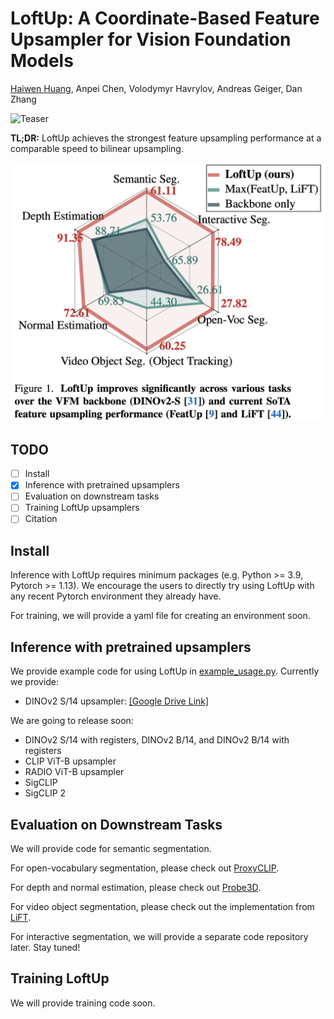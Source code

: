 # LoftUp: A Coordinate-Based Feature Upsampler for Vision Foundation Models

[Haiwen Huang](https://andrehuang.github.io/), Anpei Chen, Volodymyr Havrylov, Andreas Geiger, Dan Zhang

![Teaser](figures/loftup-teaser.png)

**TL;DR:** LoftUp achieves the strongest feature upsampling performance at a comparable speed to bilinear upsampling.

![Teaser2](figures/teaser-2.png)


## TODO
- [ ] Install
- [x] Inference with pretrained upsamplers
- [ ] Evaluation on downstream tasks
- [ ] Training LoftUp upsamplers
- [ ] Citation

## Install
Inference with LoftUp requires minimum packages (e.g. Python >= 3.9, Pytorch >= 1.13). We encourage the users to directly try using LoftUp with any recent Pytorch environment they already have.

For training, we will provide a yaml file for creating an environment soon.

## Inference with pretrained upsamplers
We provide example code for using LoftUp in [example_usage.py](example_usage.py). Currently we provide:
- DINOv2 S/14 upsampler: [[Google Drive Link]](https://drive.google.com/file/d/1Sse4gq2dCSNT-rnTVja7pG9ogIGfT0Ue/view?usp=drive_link)

We are going to release soon:
- DINOv2 S/14 with registers, DINOv2 B/14, and DINOv2 B/14 with registers
- CLIP ViT-B upsampler
- RADIO ViT-B upsampler
- SigCLIP
- SigCLIP 2

## Evaluation on Downstream Tasks

We will provide code for semantic segmentation.

For open-vocabulary segmentation, please check out [ProxyCLIP](https://github.com/mc-lan/ProxyCLIP).

For depth and normal estimation, please check out [Probe3D](https://github.com/mbanani/probe3d).

For video object segmentation, please check out the implementation from [LiFT](https://github.com/saksham-s/lift). 

For interactive segmentation, we will provide a separate code repository later. Stay tuned!

## Training LoftUp
We will provide training code soon.